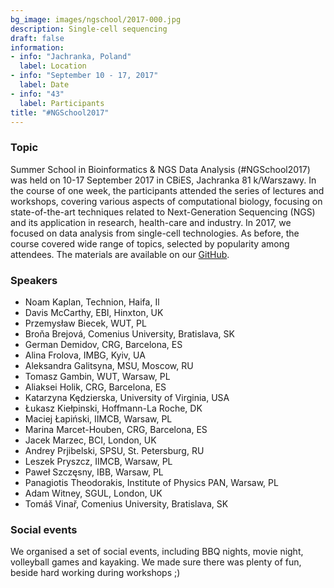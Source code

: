 ```yaml
---
bg_image: images/ngschool/2017-000.jpg
description: Single-cell sequencing
draft: false
information:
- info: "Jachranka, Poland"
  label: Location
- info: "September 10 - 17, 2017"
  label: Date
- info: "43"
  label: Participants
title: "#NGSchool2017"
---
```


### Topic

Summer School in Bioinformatics & NGS Data Analysis (#NGSchool2017) was held on 10-17 September 2017 in CBiES, Jachranka 81 k/Warszawy. 
In the course of one week, the participants attended the series of lectures and workshops, covering various aspects of computational biology, 
focusing on state-of-the-art techniques related to Next-Generation Sequencing (NGS) and its application in research, health-care and industry. 
In 2017, we focused on data analysis from single-cell technologies. As before, the course covered wide range of topics, selected by popularity among attendees.
The materials are available on our [GitHub](https://github.com/NGSchoolEU/ngs17).

### Speakers

* Noam Kaplan, Technion, Haifa, Il
* Davis McCarthy, EBI, Hinxton, UK
* Przemysław Biecek, WUT, PL
* Broňa Brejová, Comenius University, Bratislava, SK
* German Demidov, CRG, Barcelona, ES
* Alina Frolova, IMBG, Kyiv, UA
* Aleksandra Galitsyna, MSU, Moscow, RU
* Tomasz Gambin, WUT, Warsaw, PL
* Aliaksei Holik, CRG, Barcelona, ES
* Katarzyna Kędzierska, University of Virginia, USA
* Łukasz Kiełpinski, Hoffmann-La Roche, DK
* Maciej Łapiński, IIMCB, Warsaw, PL
* Marina Marcet-Houben, CRG, Barcelona, ES
* Jacek Marzec, BCI, London, UK
* Andrey Prjibelski, SPSU, St. Petersburg, RU
* Leszek Pryszcz, IIMCB, Warsaw, PL
* Paweł Szczęsny, IBB, Warsaw, PL
* Panagiotis Theodorakis, Institute of Physics PAN, Warsaw, PL
* Adam Witney, SGUL, London, UK
* Tomáš Vinař, Comenius University, Bratislava, SK

### Social events

We organised a set of social events, including BBQ nights, movie night, volleyball games and kayaking. 
We made sure there was plenty of fun, beside hard working during workshops ;) 